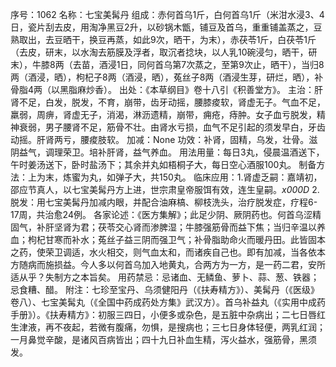 序号：1062
名称：七宝美髯丹
组成：赤何首乌1斤，白何首乌1斤（米泔水浸3、4日，瓷片刮去皮，用淘净黑豆2升，以砂锅木甑，铺豆及首乌，重重铺盖蒸之，豆熟取出，去豆晒干，换豆再蒸，如此9次，晒干，为末），赤茯苓1斤，白茯苓1斤（去皮，研末，以水淘去筋膜及浮者，取沉者捻块，以人乳10碗浸匀，晒干，研末），牛膝8两（去苗，酒浸1日，同何首乌第7次蒸之，至第9次止，晒干），当归8两（酒浸，晒），枸杞子8两（酒浸，晒），菟丝子8两（酒浸生芽，研烂，晒），补骨脂4两（以黑脂麻炒香）。
出处：《本草纲目》卷十八引《积善堂方》。
主治：肝肾不足，白发，脱发，不育，崩带，齿牙动摇，腰膝痠软，肾虚无子。气血不足，羸弱，周痹，肾虚无子，消渴，淋沥遗精，崩带，痈疮，痔肿。女子血亏脱发，精神衰弱，男子腰肾不足，筋骨不壮。由肾水亏损，血气不足引起的须发早白，牙齿动摇。肝肾两亏，腰痠肢软。
加减：None
功效：补肾，固精，乌发，壮骨。滋阴益气，调理荣卫。培补肝肾，益气养血。
用法用量：每日3丸，侵晨温酒送下，午时姜汤送下，卧时盐汤下；其余并丸如梧桐子大，每日空心酒服100丸。
制备方法：上为末，炼蜜为丸，如弹子大，共150丸。
临床应用：1.肾虚乏嗣：嘉靖初，邵应节真人，以七宝美髯丹方上进，世宗肃皇帝服饵有效，连生皇嗣。_x000D_
2.脱发：用七宝美髯丹加减内眼，并配合油麻槁、柳枝洗头，治疗脱发症，疗程6-17周，共治愈24例。
各家论述：《医方集解》；此足少阴、厥阴药也。何首乌涩精固气，补肝坚肾为君；茯苓交心肾而渗脾湿；牛膝强筋骨而益下焦；当归辛温以养血；枸杞甘寒而补水；菟丝子益三阴而强卫气；补骨脂助命火而暖丹田。此皆固本之药，使荣卫调适，水火相交，则气血太和，而诸疾自己也。即有加减，当各依本方随病而施损益。今人多以何首乌加入地黄丸，合两方为一方，是一药二君，安所适从乎？失制方之本旨矣。
用药禁忌：忌诸血、无鳞鱼、萝卜、蒜、葱、铁器；忌食糟、醋。
附注：七珍至宝丹、乌须健阳丹（《扶寿精方》）、美髯丹（《医级》卷八）、七宝美髯丸（《全国中药成药处方集》武汉方）。首乌补益丸（《实用中成药手册》）。《扶寿精方》：初服三四日，小便多或杂色，是五脏中杂病出；二七日唇红生津液，再不夜起，若微有腹痛，勿惧，是搜病也；三七日身体轻便，两乳红润；一月鼻觉辛酸，是诸风百病皆出；四十九日补血生精，泻火益水，强筋骨，黑须发。
